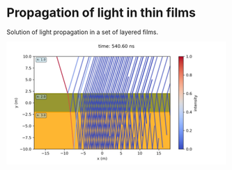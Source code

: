 # Propagation of light in thin films

Solution of light propagation in a set of layered films.

<img src="/fresnel/Animationen/fresnel.png" width="600"></img>
